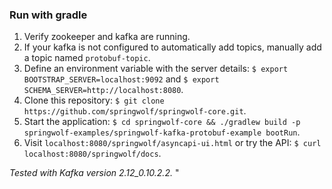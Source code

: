 ### Run with gradle
1. Verify zookeeper and kafka are running.
2. If your kafka is not configured to automatically add topics, manually add a topic named `protobuf-topic`.
3. Define an environment variable with the server details: `$ export BOOTSTRAP_SERVER=localhost:9092` and `$ export SCHEMA_SERVER=http://localhost:8080`.
4. Clone this repository: `$ git clone https://github.com/springwolf/springwolf-core.git`.
5. Start the application: `$ cd springwolf-core && ./gradlew build -p springwolf-examples/springwolf-kafka-protobuf-example bootRun`.
6. Visit `localhost:8080/springwolf/asyncapi-ui.html` or try the API: `$ curl localhost:8080/springwolf/docs`.

_Tested with Kafka version 2.12_0.10.2.2._
"
